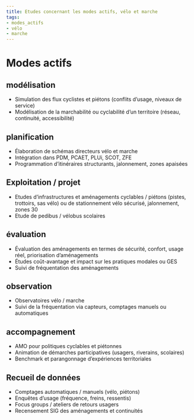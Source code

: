 ```yaml
---
title: Etudes concernant les modes actifs, vélo et marche 
tags:
- modes_actifs
- vélo
- marche
---
```

# Modes actifs

## modélisation
- Simulation des flux cyclistes et piétons (conflits d’usage, niveaux de service)
- Modélisation de la marchabilité ou cyclabilité d’un territoire (réseau, continuité, accessibilité)

## planification
- Élaboration de schémas directeurs vélo et marche
- Intégration dans PDM, PCAET, PLUi, SCOT, ZFE
- Programmation d’itinéraires structurants, jalonnement, zones apaisées

## Exploitation / projet
- Etudes d’infrastructures et aménagements cyclables / piétons (pistes, trottoirs, sas vélo)
ou de stationnement vélo sécurisé, jalonnement, zones 30
- Etude de pedibus / vélobus scolaires

## évaluation
- Évaluation des aménagements en termes de sécurité, confort, usage réel, priorisation d’aménagements
- Études coût-avantage et impact sur les pratiques modales ou GES
- Suivi de fréquentation des aménagements

## observation
- Observatoires vélo / marche
- Suivi de la fréquentation via capteurs, comptages manuels ou automatiques

## accompagnement
- AMO pour politiques cyclables et piétonnes
- Animation de démarches participatives (usagers, riverains, scolaires)
- Benchmark et parangonnage d’expériences territoriales

## Recueil de données
- Comptages automatiques / manuels (vélo, piétons)
- Enquêtes d’usage (fréquence, freins, ressentis)
- Focus groups / ateliers de retours usagers
- Recensement SIG des aménagements et continuités
